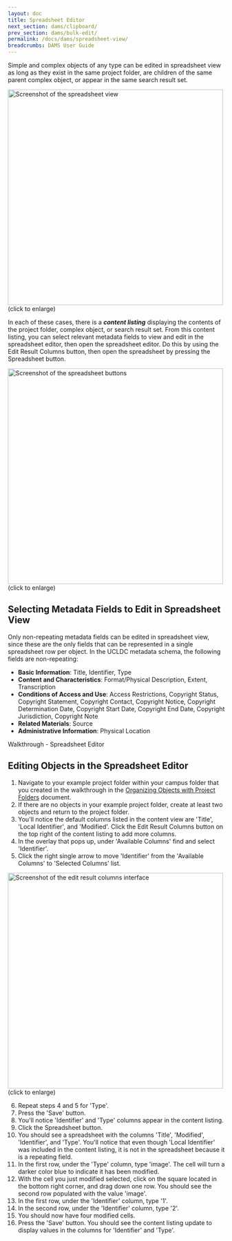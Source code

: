 ```yaml
---
layout: doc
title: Spreadsheet Editor
next_section: dams/clipboard/
prev_section: dams/bulk-edit/
permalink: /docs/dams/spreadsheet-view/
breadcrumbs: DAMS User Guide
---
```


Simple and complex objects of any type can be edited in spreadsheet view as long as they exist in the same project folder, are children of the same parent complex object, or appear in the same search result set. 

<a class="img-popup" href="{{ site.url }}{{ site.baseurl }}/images/spreadsheet-view.png">
  <img src="{{ site.url }}{{ site.baseurl }}/images/spreadsheet-view.png" alt="Screenshot of the spreadsheet view" style="width: 500px">
</a>
<br>(click to enlarge)

In each of these cases, there is a **_content listing_** displaying the contents of the project folder, complex object, or search result set. From this content listing, you can select relevant metadata fields to view and edit in the spreadsheet editor, then open the spreadsheet editor. Do this by using the Edit Result Columns button, then open the spreadsheet by pressing the Spreadsheet button. 

<a class="img-popup" href="{{ site.url }}{{ site.baseurl }}/images/spreadsheet-buttons.png">
  <img src="{{ site.url }}{{ site.baseurl }}/images/spreadsheet-buttons.png" alt="Screenshot of the spreadsheet buttons" style="width: 500px">
</a>
<br>(click to enlarge)

## Selecting Metadata Fields to Edit in Spreadsheet View

Only non-repeating metadata fields can be edited in spreadsheet view, since these are the only fields that can be represented in a single spreadsheet row per object. In the UCLDC metadata schema, the following fields are non-repeating: 

- **Basic Information**: Title, Identifier, Type 
- **Content and Characteristics**: Format/Physical Description, Extent, Transcription
- **Conditions of Access and Use**: Access Restrictions, Copyright Status, Copyright Statement, Copyright Contact, Copyright Notice, Copyright Determination Date, Copyright Start Date, Copyright End Date, Copyright Jurisdiction, Copyright Note
- **Related Materials**: Source
- **Administrative Information**: Physical Location

<div class="walkthrough new">Walkthrough - Spreadsheet Editor</div>

## Editing Objects in the Spreadsheet Editor

1. Navigate to your example project folder within your campus folder that you created in the walkthrough in the <a href="{{ site.url }}{{ site.baseurl}}/docs/dams/organization/">Organizing Objects with Project Folders</a> document. 
2. If there are no objects in your example project folder, create at least two objects and return to the project folder. 
3. You'll notice the default columns listed in the content view are 'Title', 'Local Identifier', and 'Modified'. Click the Edit Result Columns button on the top right of the content listing to add more columns. 
4. In the overlay that pops up, under 'Available Columns' find and select 'Identifier'. 
5. Click the right single arrow to move 'Identifier' from the 'Available Columns' to 'Selected Columns' list. 

<a class="img-popup" href="{{ site.url }}{{ site.baseurl }}/images/edit-results-columns.png">
  <img src="{{ site.url }}{{ site.baseurl }}/images/edit-results-columns.png" alt="Screenshot of the edit result columns interface" style="width: 500px">
</a>
<br>(click to enlarge)

<ol start="6">
<li>Repeat steps 4 and 5 for 'Type'. </li>
<li>Press the 'Save' button. </li>
<li>You'll notice 'Identifier' and 'Type' columns appear in the content listing. </li>
<li>Click the Spreadsheet button. </li>
<li>You should see a spreadsheet with the columns 'Title', 'Modified', 'Identifier', and 'Type'. You'll notice that even though 'Local Identifier' was included in the content listing, it is not in the spreadsheet because it is a repeating field. </li>
<li>In the first row, under the 'Type' column, type 'image'. The cell will turn a darker color blue to indicate it has been modified. </li>
<li>With the cell you just modified selected, click on the square located in the bottom right corner, and drag down one row. You should see the second row populated with the value 'image'. </li>
<li>In the first row, under the 'Identifier' column, type '1'. </li>
<li>In the second row, under the 'Identifier' column, type '2'. </li>
<li>You should now have four modified cells. </li>
<li>Press the 'Save' button. You should see the content listing update to display values in the columns for 'Identifier' and 'Type'. </li>
</ol>
